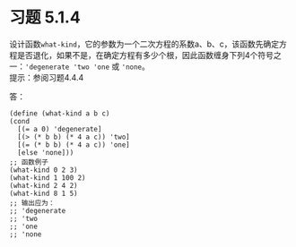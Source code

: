 # 习题 5.1.4
设计函数`what-kind`，它的参数为一个二次方程的系数a、b、c，该函数先确定方程是否退化，如果不是，在确定方程有多少个根，因此函数缠身下列4个符号之一：`'degenerate 'two 'one` 或 `'none`。  
提示：参阅习题4.4.4  
  
  答：
  ```
(define (what-kind a b c)
  (cond
    [(= a 0) 'degenerate]
    [(> (* b b) (* 4 a c)) 'two]
    [(= (* b b) (* 4 a c)) 'one]
    [else 'none]))
;; 函数例子
(what-kind 0 2 3)
(what-kind 1 100 2)
(what-kind 2 4 2)
(what-kind 8 1 5)
;; 输出应为：
;; 'degenerate
;; 'two
;; 'one
;; 'none

  ```